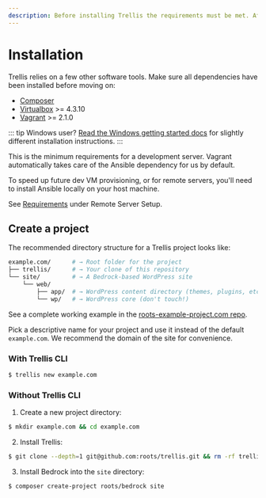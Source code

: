 ```yaml
---
description: Before installing Trellis the requirements must be met. After installing Ansible, Virtualbox, and Vagrant, setup your Trellis directory structure.
---
```


# Installation

Trellis relies on a few other software tools. Make sure all dependencies have been installed before moving on:

- [Composer](https://getcomposer.org/doc/00-intro.md#installation-linux-unix-osx)
- [Virtualbox](https://www.virtualbox.org/wiki/Downloads) >= 4.3.10
- [Vagrant](https://www.vagrantup.com/downloads.html) >= 2.1.0

::: tip Windows user?
[Read the Windows getting started docs](../../getting-started/windows.md) for slightly different installation instructions.
:::

This is the minimum requirements for a development server. Vagrant automatically takes care of the Ansible dependency for us by default.

To speed up future dev VM provisioning, or for remote servers, you'll need to install Ansible locally on your host machine.

See [Requirements](remote-server-setup.md#requirements) under Remote Server Setup.

## Create a project

The recommended directory structure for a Trellis project looks like:

```bash
example.com/      # → Root folder for the project
├── trellis/      # → Your clone of this repository
└── site/         # → A Bedrock-based WordPress site
    └── web/
        ├── app/  # → WordPress content directory (themes, plugins, etc.)
        └── wp/   # → WordPress core (don't touch!)
```

See a complete working example in the [roots-example-project.com repo](https://github.com/roots/roots-example-project.com).

Pick a descriptive name for your project and use it instead of the default `example.com`. We recommend the domain of the site for convenience.

### With Trellis CLI
```bash
$ trellis new example.com
```
### Without Trellis CLI

1. Create a new project directory:
```bash
$ mkdir example.com && cd example.com
```
2. Install Trellis:
```bash
$ git clone --depth=1 git@github.com:roots/trellis.git && rm -rf trellis/.git
```
3. Install Bedrock into the `site` directory:
```bash
$ composer create-project roots/bedrock site
```
